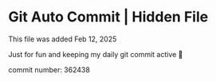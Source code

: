# Git Auto Commit | Hidden File

This file was added Feb 12, 2025

Just for fun and keeping my daily git commit active 🤪

commit number: 362438
